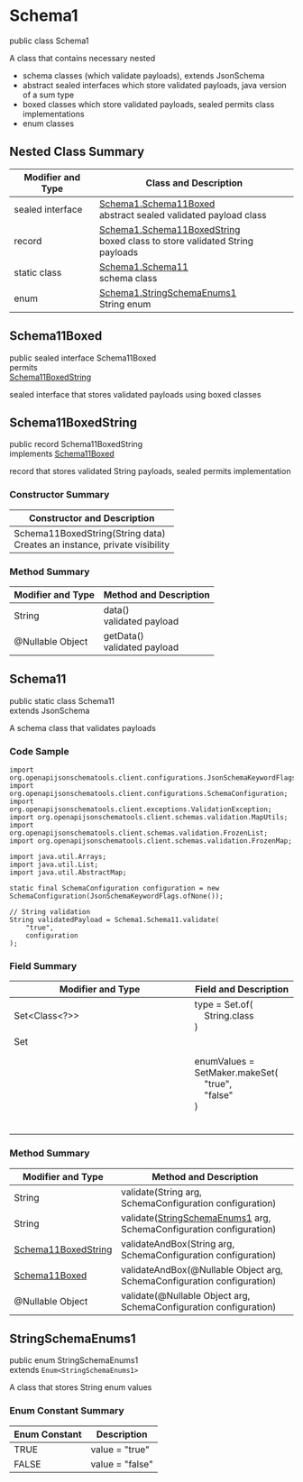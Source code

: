 # Schema1
public class Schema1<br>

A class that contains necessary nested
- schema classes (which validate payloads), extends JsonSchema
- abstract sealed interfaces which store validated payloads, java version of a sum type
- boxed classes which store validated payloads, sealed permits class implementations
- enum classes

## Nested Class Summary
| Modifier and Type | Class and Description |
| ----------------- | ---------------------- |
| sealed interface | [Schema1.Schema11Boxed](#schema11boxed)<br> abstract sealed validated payload class |
| record | [Schema1.Schema11BoxedString](#schema11boxedstring)<br> boxed class to store validated String payloads |
| static class | [Schema1.Schema11](#schema11)<br> schema class |
| enum | [Schema1.StringSchemaEnums1](#stringschemaenums1)<br>String enum |

## Schema11Boxed
public sealed interface Schema11Boxed<br>
permits<br>
[Schema11BoxedString](#schema11boxedstring)

sealed interface that stores validated payloads using boxed classes

## Schema11BoxedString
public record Schema11BoxedString<br>
implements [Schema11Boxed](#schema11boxed)

record that stores validated String payloads, sealed permits implementation

### Constructor Summary
| Constructor and Description |
| --------------------------- |
| Schema11BoxedString(String data)<br>Creates an instance, private visibility |

### Method Summary
| Modifier and Type | Method and Description |
| ----------------- | ---------------------- |
| String | data()<br>validated payload |
| @Nullable Object | getData()<br>validated payload |

## Schema11
public static class Schema11<br>
extends JsonSchema

A schema class that validates payloads

### Code Sample
```
import org.openapijsonschematools.client.configurations.JsonSchemaKeywordFlags;
import org.openapijsonschematools.client.configurations.SchemaConfiguration;
import org.openapijsonschematools.client.exceptions.ValidationException;
import org.openapijsonschematools.client.schemas.validation.MapUtils;
import org.openapijsonschematools.client.schemas.validation.FrozenList;
import org.openapijsonschematools.client.schemas.validation.FrozenMap;

import java.util.Arrays;
import java.util.List;
import java.util.AbstractMap;

static final SchemaConfiguration configuration = new SchemaConfiguration(JsonSchemaKeywordFlags.ofNone());

// String validation
String validatedPayload = Schema1.Schema11.validate(
    "true",
    configuration
);
```

### Field Summary
| Modifier and Type | Field and Description |
| ----------------- | ---------------------- |
| Set<Class<?>> | type = Set.of(<br/>&nbsp;&nbsp;&nbsp;&nbsp;String.class<br/>)<br/> |
| Set<Object> | enumValues = SetMaker.makeSet(<br>&nbsp;&nbsp;&nbsp;&nbsp;"true",<br>&nbsp;&nbsp;&nbsp;&nbsp;"false"<br>)<br> |

### Method Summary
| Modifier and Type | Method and Description |
| ----------------- | ---------------------- |
| String | validate(String arg, SchemaConfiguration configuration) |
| String | validate([StringSchemaEnums1](#stringschemaenums1) arg, SchemaConfiguration configuration) |
| [Schema11BoxedString](#schema11boxedstring) | validateAndBox(String arg, SchemaConfiguration configuration) |
| [Schema11Boxed](#schema11boxed) | validateAndBox(@Nullable Object arg, SchemaConfiguration configuration) |
| @Nullable Object | validate(@Nullable Object arg, SchemaConfiguration configuration) |

## StringSchemaEnums1
public enum StringSchemaEnums1<br>
extends `Enum<StringSchemaEnums1>`

A class that stores String enum values

### Enum Constant Summary
| Enum Constant | Description |
| ------------- | ----------- |
| TRUE | value = "true" |
| FALSE | value = "false" |
